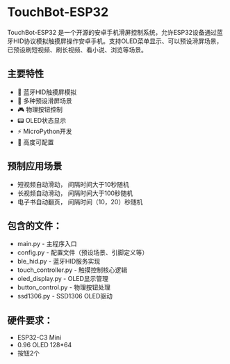 # TouchBot-ESP32
TouchBot-ESP32 是一个开源的安卓手机滑屏控制系统，允许ESP32设备通过蓝牙HID协议模拟触摸屏操作安卓手机。支持OLED菜单显示、可以预设滑屏场景，已预设刷短视频、刷长视频、看小说、浏览等场景。

## 主要特性

- 📱 蓝牙HID触摸屏模拟
- 🔄 多种预设滑屏场景
- 🎮 物理按钮控制
- 📟 OLED状态显示
- ⚡ MicroPython开发
- 🔧 高度可配置

## 预制应用场景

- 短视频自动滑动，  间隔时间大于10秒随机
- 长视频自动滑动，  间隔时间大于100秒随机
- 电子书自动翻页，  间隔时间（10，20）秒随机

## 包含的文件：
- main.py - 主程序入口
- config.py - 配置文件（预设场景、引脚定义等）
- ble_hid.py - 蓝牙HID服务实现
- touch_controller.py - 触摸控制核心逻辑
- oled_display.py - OLED显示管理
- button_control.py - 物理按钮处理
- ssd1306.py - SSD1306 OLED驱动

## 硬件要求：
- ESP32-C3 Mini
- 0.96 OLED 128*64
- 按钮2个

